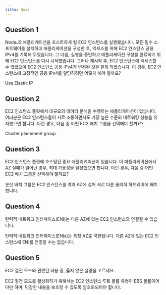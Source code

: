 ```yaml
---
title: Quiz
---
```


## Question 1
NodeJS 애플리케이션을 호스트하게 될 EC2 인스턴스를 실행했습니다. 모든 필수 소프트웨어를 설치하고 애플리케이션을 구성한 후, 액세스를 위해 EC2 인스턴스 공용 IPv4를 기록해 두었습니다. 그 다음, 실행을 중단하고 애플리케이션 구성을 완료하기 위해 EC2 인스턴스를 다시 시작했습니다. 그러나 재시작 후, EC2 인스턴스에 액세스할 수 없었으며 EC2 인스턴스 공용 IPv4가 변경된 것을 알게 되었습니다. 이 경우, EC2 인스턴스에 고정적인 공용 IPv4를 할당하려면 어떻게 해야 할까요?

Use Elastic IP


## Question 2
EC2 인스턴스 플릿에서 대규모의 데이터 분석을 수행하는 애플리케이션이 있습니다. 여러분은 EC2 인스턴스들이 서로 소통하면서도 가장 높은 수준의 네트워킹 성능을 유지했으면 합니다. 이런 경우, 다음 중 어떤 EC2 배치 그룹을 선택해야 할까요?

Cluster placement group


## Question 3
EC2 인스턴스 플릿에 호스팅된 중요 애플리케이션이 있습니다. 이 애플리케이션에서 AZ 실패가 일어난 경우, 최대 가용성을 달성했으면 합니다. 이런 경우, 다음 중 어떤 EC2 배치 그룹을 선택해야 할까요?

분산 배치 그룹은 EC2 인스턴스를 여러 AZ에 걸쳐 서로 다른 물리적 하드웨어에 배치합니다.


## Question 4
탄력적 네트워크 인터페이스(ENI)는 다른 AZ에 있는 EC2 인스턴스와 연결될 수 있습니다.

탄력적 네트워크 인터페이스(ENIs)는 특정 AZ로 국한됩니다. 다른 AZ에 있는 EC2 인스턴스에 ENI를 연결할 수는 없습니다.


## Question 5
EC2 절전 모드와 관련된 내용 중, 옳지 않은 설명을 고르세요.

EC2 절전 모드를 활성화하기 위해서는 EC2 인스턴스 루트 볼륨 유형이 EBS 볼륨이어야만 하며, 민감한 내용을 보호할 수 있도록 암호화되어야 합니다.
